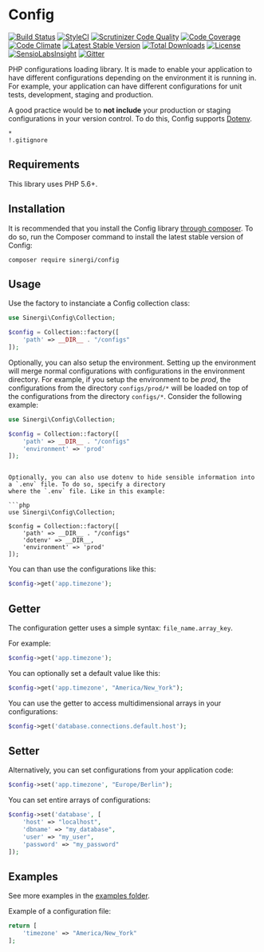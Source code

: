 # Config

[![Build Status](https://travis-ci.org/sinergi/config.svg?branch=develop)](https://travis-ci.org/sinergi/config)
[![StyleCI](https://styleci.io/repos/15445499/shield)](https://styleci.io/repos/15445499)
[![Scrutinizer Code Quality](https://scrutinizer-ci.com/g/sinergi/config/badges/quality-score.png?b=master)](https://scrutinizer-ci.com/g/sinergi/config/?branch=master)
[![Code Coverage](https://scrutinizer-ci.com/g/sinergi/config/badges/coverage.png?b=master)](https://scrutinizer-ci.com/g/sinergi/config/?branch=master)
[![Code Climate](https://codeclimate.com/github/sinergi/config/badges/gpa.svg)](https://codeclimate.com/github/sinergi/config)
[![Latest Stable Version](http://img.shields.io/packagist/v/sinergi/config.svg?style=flat)](https://packagist.org/packages/sinergi/config)
[![Total Downloads](https://img.shields.io/packagist/dt/sinergi/config.svg?style=flat)](https://packagist.org/packages/sinergi/config)
[![License](https://img.shields.io/packagist/l/sinergi/config.svg?style=flat)](https://packagist.org/packages/sinergi/config)
[![SensioLabsInsight](https://insight.sensiolabs.com/projects/47b2ce95-a810-43dd-823e-482ab8e68ea3/mini.png)](https://insight.sensiolabs.com/projects/47b2ce95-a810-43dd-823e-482ab8e68ea3)
[![Gitter](https://badges.gitter.im/Join%20Chat.svg)](https://gitter.im/sinergi/config?utm_source=badge&utm_medium=badge&utm_campaign=pr-badge)

PHP configurations loading library. It is made to enable your application to have different configurations depending on
the environment it is running in. For example, your application can have different configurations for unit tests, 
development, staging and production. 

A good practice would be to __not include__ your production or staging configurations in your version control.
To do this, Config supports [Dotenv](https://github.com/vlucas/phpdotenv).

```git
*
!.gitignore
```

## Requirements

This library uses PHP 5.6+.

## Installation

It is recommended that you install the Config library [through composer](http://getcomposer.org/). To do so, 
run the Composer command to install the latest stable version of Config:

```shell
composer require sinergi/config
```

## Usage

Use the factory to instanciate a Config collection class:

```php
use Sinergi\Config\Collection;

$config = Collection::factory([
    'path' => __DIR__ . "/configs"
]);
```

Optionally, you can also setup the environment. Setting up the environment will merge normal configurations 
with configurations in the environment directory. For example, if you setup the environment to be *prod*, 
the configurations from the directory ``configs/prod/*`` will be loaded on top of the configurations from the 
directory ``configs/*``. Consider the following example:

```php
use Sinergi\Config\Collection;

$config = Collection::factory([
    'path' => __DIR__ . "/configs"
    'environment' => 'prod'
]);
```
```

Optionally, you can also use dotenv to hide sensible information into a `.env` file. To do so, specify a directory
where the `.env` file. Like in this example:

```php
use Sinergi\Config\Collection;

$config = Collection::factory([
    'path' => __DIR__ . "/configs"
    'dotenv' => __DIR__,
    'environment' => 'prod'
]);
```

You can than use the configurations like this:

```php
$config->get('app.timezone');
```

## Getter

The configuration getter uses a simple syntax: ``file_name.array_key``.

For example:

```php
$config->get('app.timezone');
```

You can optionally set a default value like this:

```php
$config->get('app.timezone', "America/New_York");
```

You can use the getter to access multidimensional arrays in your configurations:

```php
$config->get('database.connections.default.host');
```

## Setter

Alternatively, you can set configurations from your application code:

```php
$config->set('app.timezone', "Europe/Berlin");
```

You can set entire arrays of configurations:

```php
$config->set('database', [
    'host' => "localhost",
    'dbname' => "my_database",
    'user' => "my_user",
    'password' => "my_password"
]);
```

## Examples

See more examples in the [examples folder](https://github.com/sinergi/config/tree/master/examples).

Example of a configuration file:

```php
return [
    'timezone' => "America/New_York"
];
```
